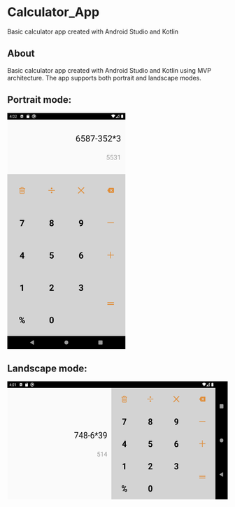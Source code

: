 # Calculator_App
Basic calculator app created with Android Studio and Kotlin

## About

Basic calculator app created with Android Studio and Kotlin using MVP architecture. The app supports both portrait and landscape modes. 

## Portrait mode:

<img src="images/PortraitMode.png" height="540" width="270">       
  
  
## Landscape mode:
 
<img src="images/LandscapeMode.png" height="270" width="540"> 
